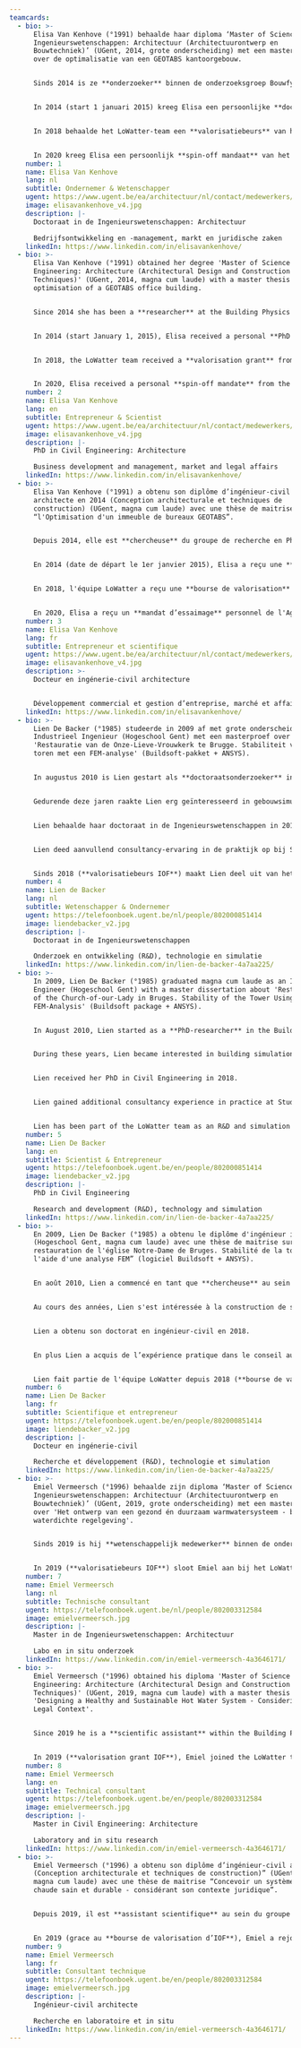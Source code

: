 ```yaml
---
teamcards:
  - bio: >-
      Elisa Van Kenhove (°1991) behaalde haar diploma ‘Master of Science in de
      Ingenieurswetenschappen: Architectuur (Architectuurontwerp en
      Bouwtechniek)’ (UGent, 2014, grote onderscheiding) met een masterthesis
      over de optimalisatie van een GEOTABS kantoorgebouw.


      Sinds 2014 is ze **onderzoeker** binnen de onderzoeksgroep Bouwfysica van de UGent, met als voornaamste topics technische installaties in gebouwen, energiegebruik in woningen en renovatie van beschermd erfgoed. Daarnaast voert ze onderwijstaken uit.


      In 2014 (start 1 januari 2015) kreeg Elisa een persoonlijke **doctoraatsbeurs** van het agentschap voor Innovatie door Wetenschap en Technologie (IWT/VLAIO) op het onderwerp ‘Gekoppelde thermohydraulische en biologische modellering van Legionella pneumophila besmetting in sanitair warmwatersystemen’. Dit doctoraat had als doel een simulatiemodel te ontwikkelen dat toelaat het infectierisico door Legionella pneumophila te onderzoeken in de ontwerpfase van sanitair warmwatersystemen en de effectiviteit van desinfectietechnieken op een geïnfecteerd systeem te testen. Dit model diende als basis voor het evalueren van veelgebruikte sanitair warmwaterinstallaties en hun energiezuinige alternatieven om zo tot nieuwe ‘best practice’ richtlijnen te komen. In 2018 behaalde Elisa haar doctoraat in de Ingenieurswetenschappen: Architectuur.


      In 2018 behaalde het LoWatter-team een **valorisatiebeurs** van het IOF (UGent) om het onderzoek verricht tijdens Elisa haar doctoraat te valoriseren.


      In 2020 kreeg Elisa een persoonlijk **spin-off mandaat** van het Vlaams Agentschap Innoveren en Ondernemen (VLAIO) ter voorbereiding op het oprichten van een spin-off bedrijf.
    number: 1
    name: Elisa Van Kenhove
    lang: nl
    subtitle: Ondernemer & Wetenschapper
    ugent: https://www.ugent.be/ea/architectuur/nl/contact/medewerkers/elisa-van-kenhove
    image: elisavankenhove_v4.jpg
    description: |-
      Doctoraat in de Ingenieurswetenschappen: Architectuur

      Bedrijfsontwikkeling en -management, markt en juridische zaken
    linkedIn: https://www.linkedin.com/in/elisavankenhove/
  - bio: >-
      Elisa Van Kenhove (°1991) obtained her degree 'Master of Science in
      Engineering: Architecture (Architectural Design and Construction
      Techniques)' (UGent, 2014, magna cum laude) with a master thesis on the
      optimisation of a GEOTABS office building.


      Since 2014 she has been a **researcher** at the Building Physics research group of Ghent University, with her main topics being technical installations in buildings, energy use in homes and renovation of protected heritage. She also carries out teaching tasks.


      In 2014 (start January 1, 2015), Elisa received a personal **PhD grant** from the Agency for Innovation by Science and Technology (IWT/VLAIO) on the topic 'Thermohydraulic and Biologic Modeling of Legionella Pneumophila Proliferation in Domestic Hot Water Systems'. The aim of this PhD was to develop a simulation model that allows to investigate the infection risk by Legionella pneumophila in the design phase of domestic hot water systems and to test the effectiveness of disinfection techniques on an infected system. This model served as a basis for evaluating commonly used sanitary hot water installations and their energy-efficient alternatives in order to arrive at new 'best practice' guidelines. In 2018, Elisa obtained her PhD in Civil Engineering: Architecture.


      In 2018, the LoWatter team received a **valorisation grant** from the IOF (UGent) to valorise the Legionella research carried out at UGent.


      In 2020, Elisa received a personal **spin-off mandate** from the Flemish Agency for Innovation and Entrepreneurship (VLAIO) in preparation for setting up a spin-off company.
    number: 2
    name: Elisa Van Kenhove
    lang: en
    subtitle: Entrepreneur & Scientist
    ugent: https://www.ugent.be/ea/architectuur/nl/contact/medewerkers/elisa-van-kenhove
    image: elisavankenhove_v4.jpg
    description: |-
      PhD in Civil Engineering: Architecture

      Business development and management, market and legal affairs
    linkedIn: https://www.linkedin.com/in/elisavankenhove/
  - bio: >-
      Elisa Van Kenhove (°1991) a obtenu son diplôme d’ingénieur-civil
      architecte en 2014 (Conception architecturale et techniques de
      construction) (UGent, magna cum laude) avec une thèse de maitrise sur
      “l'Optimisation d'un immeuble de bureaux GEOTABS”.


      Depuis 2014, elle est **chercheuse** du groupe de recherche en Physique du bâtiment de l’UGent, ses principaux sujets étant les installations techniques du bâtiment, l’utilisation d'énergie des maisons et la rénovation du patrimoine immobilier. Elle effectue également des missions d'enseignement.


      En 2014 (date de départ le 1er janvier 2015), Elisa a reçu une **bourse de doctorat** personnelle de l’Institut de science et technologie de l'Agence flamande d'innovation et d’entreprenariat (IWT/VLAIO) sur le thème “Modélisation thermohydraulique et biologique de la prolifération de Légionnella pneumophila dans l'eau chaude des systèmes sanitaires”. L'objectif de ce doctorat était de développer un modèle de simulation permettant d'étudier le risque d'infection par Légionnella pneumophila dans la phase de conception de systèmes d'eau chaude sanitaire et de tester l'efficacité des techniques de désinfection sur un système infecté. Ce modèle a servi de base à l'évaluation des installations d'eau chaude sanitaire couramment utilisées et leurs alternatives écologiques afin d'arriver à de nouvelles lignes directrices sur les “meilleures pratiques”. En 2018, Elisa a obtenu son doctorat en ingénieur-civil architecture.


      En 2018, l'équipe LoWatter a reçu une **bourse de valorisation** de l'IOF Advanced (fonds de recherche industriel de l’UGent) pour valoriser les recherches Légionnella menées à l'UGent.


      En 2020, Elisa a reçu un **mandat d’essaimage** personnel de l'Agence flamande d'innovation et d'entrepreneuriat (VLAIO) en vue de l’essaimage.
    number: 3
    name: Elisa Van Kenhove
    lang: fr
    subtitle: Entrepreneur et scientifique
    ugent: https://www.ugent.be/ea/architectuur/nl/contact/medewerkers/elisa-van-kenhove
    image: elisavankenhove_v4.jpg
    description: >-
      Docteur en ingénerie-civil architecture


      Développement commercial et gestion d’entreprise, marché et affaires juridiques
    linkedIn: https://www.linkedin.com/in/elisavankenhove/
  - bio: >-
      Lien De Backer (°1985) studeerde in 2009 af met grote onderscheiding als
      Industrieel Ingenieur (Hogeschool Gent) met een masterproef over
      'Restauratie van de Onze-Lieve-Vrouwkerk te Brugge. Stabiliteit van de
      toren met een FEM-analyse' (Buildsoft-pakket + ANSYS).


      In augustus 2010 is Lien gestart als **doctoraatsonderzoeker** in de onderzoeksgroep Bouwfysica (UGent). Van 2010-2013 was Lien betrokken bij het onderzoeksproject 'Strategieën voor vochtmodellering van historische gebouwen om de schaderisico's te beheersen'. Dit werk was onderdeel van een FWO-project dat zich toelegt op de ontwikkeling van een simulatiestrategie om de relatie tussen buiten- en binnenklimaat, gebouwschil en HVAC-ontwerp in historische gebouwen te analyseren en om mogelijke schaderisico's voor het cultureel erfgoed te evalueren.


      Gedurende deze jaren raakte Lien erg geïnteresseerd in gebouwsimulaties (met bijvoorbeeld: TRNSYS, Modelica, Energyplus, Matlab). Het ontwikkelen en gebruiken van simulatietools om specifieke cases uit de praktijk te modelleren en verbeteren is wat haar het meest aanspreekt.


      Lien behaalde haar doctoraat in de Ingenieurswetenschappen in 2018.


      Lien deed aanvullend consultancy-ervaring in de praktijk op bij Studiebureau Boydens waar ze gewerkt heeft als simulatie-expert.


      Sinds 2018 (**valorisatiebeurs IOF**) maakt Lien deel uit van het LoWatter-team als R&D en simulatie-expert.
    number: 4
    name: Lien de Backer
    lang: nl
    subtitle: Wetenschapper & Ondernemer
    ugent: https://telefoonboek.ugent.be/nl/people/802000851414
    image: liendebacker_v2.jpg
    description: |-
      Doctoraat in de Ingenieurswetenschappen

      Onderzoek en ontwikkeling (R&D), technologie en simulatie
    linkedIn: https://www.linkedin.com/in/lien-de-backer-4a7aa225/
  - bio: >-
      In 2009, Lien De Backer (°1985) graduated magna cum laude as an Industrial
      Engineer (Hogeschool Gent) with a master dissertation about 'Restoration
      of the Church-of-our-Lady in Bruges. Stability of the Tower Using an
      FEM-Analysis' (Buildsoft package + ANSYS).


      In August 2010, Lien started as a **PhD-researcher** in the Building Physics research group (UGent). From 2010-2013, she was involved in the research project 'Strategies for Moisture Modelling of Historical Buildings in order to Control Damage Risks'. This work was part of a FWO-project dedicated to the development of a simulation strategy to analyse the interrelation between outdoor and indoor climate, building envelope and HVAC-design in historical buildings and to evaluate possible damage risks to the cultural heritage.


      During these years, Lien became interested in building simulations (for example with: TRNSYS, Modelica, Energyplus, Matlab). Developing and using simulation tools to model and improve specific cases from practice is what appeals to her the most.


      Lien received her PhD in Civil Engineering in 2018.


      Lien gained additional consultancy experience in practice at Studiebureau Boydens where she worked as a simulation expert.


      Lien has been part of the LoWatter team as an R&D and simulation expert since 2018 (**valorisation grant IOF**).
    number: 5
    name: Lien De Backer
    lang: en
    subtitle: Scientist & Entrepreneur
    ugent: https://telefoonboek.ugent.be/en/people/802000851414
    image: liendebacker_v2.jpg
    description: |-
      PhD in Civil Engineering

      Research and development (R&D), technology and simulation
    linkedIn: https://www.linkedin.com/in/lien-de-backer-4a7aa225/
  - bio: >-
      En 2009, Lien De Backer (°1985) a obtenu le diplôme d'ingénieur industriel
      (Hogeschool Gent, magna cum laude) avec une thèse de maitrise sur “La
      restauration de l'église Notre-Dame de Bruges. Stabilité de la tour à
      l'aide d'une analyse FEM” (logiciel Buildsoft + ANSYS).


      En août 2010, Lien a commencé en tant que **chercheuse** au sein du groupe de recherche en Physique du bâtiment (UGent). De 2010 à 2013, elle a participé au projet de recherche “Stratégies de modélisation de l'humidité des bâtiments historiques afin de contrôler les risques de dommages”. Ce travail faisait partie d'un projet FWO (Fonds flamand de la recherche scientifique) dédié au développement de stratégie de simulation à fin d’analyser l'interrelation entre le climat extérieur et intérieur, l'enveloppe du bâtiment et la conception CVC (Climatisation, ventilation, chauffage) dans des bâtiments historiques et à fin d’évaluer les risques possibles de dommages au patrimoine culturel.


      Au cours des années, Lien s'est intéressée à la construction de simulations (en utilisant TRNSYS, Modelica, Energyplus, Matlab e.a.). Ce qui lui attire le plus est le développement et l’usage d’outils de simulation pour modéliser et améliorer des cas spécifiques à partir de la pratique.


      Lien a obtenu son doctorat en ingénieur-civil en 2018.


      En plus Lien a acquis de l’expérience pratique dans le conseil au sein du Bureau d'études Boydens où elle a travaillé comme expert en simulation.


      Lien fait partie de l'équipe LoWatter depuis 2018 (**bourse de valorisation IOF**) en tant qu'expert R&D et simulation.
    number: 6
    name: Lien De Backer
    lang: fr
    subtitle: Scientifique et entrepreneur
    ugent: https://telefoonboek.ugent.be/en/people/802000851414
    image: liendebacker_v2.jpg
    description: |-
      Docteur en ingénerie-civil

      Recherche et développement (R&D), technologie et simulation
    linkedIn: https://www.linkedin.com/in/lien-de-backer-4a7aa225/
  - bio: >-
      Emiel Vermeersch (°1996) behaalde zijn diploma ‘Master of Science in de
      Ingenieurswetenschappen: Architectuur (Architectuurontwerp en
      Bouwtechniek)’ (UGent, 2019, grote onderscheiding) met een masterthesis
      over 'Het ontwerp van een gezond én duurzaam warmwatersysteem - binnen een
      waterdichte regelgeving'.


      Sinds 2019 is hij **wetenschappelijk medewerker** binnen de onderzoeksgroep Bouwfysica van de UGent, met als voornaamste focus het ontwerp en de opbouw van een Legionella proefopstelling. Daarenboven helpt hij mee met het opvolgen van monitoringcampagnes en desinfectiestrategieën in met Legionella geïnfecteerde gebouwen.


      In 2019 (**valorisatiebeurs IOF**) sloot Emiel aan bij het LoWatter-team als technische expert.
    number: 7
    name: Emiel Vermeersch
    lang: nl
    subtitle: Technische consultant
    ugent: https://telefoonboek.ugent.be/nl/people/802003312584
    image: emielvermeersch.jpg
    description: |-
      Master in de Ingenieurswetenschappen: Architectuur

      Labo en in situ onderzoek
    linkedIn: https://www.linkedin.com/in/emiel-vermeersch-4a3646171/
  - bio: >-
      Emiel Vermeersch (°1996) obtained his diploma 'Master of Science in
      Engineering: Architecture (Architectural Design and Construction
      Techniques)' (UGent, 2019, magna cum laude) with a master thesis on
      'Designing a Healthy and Sustainable Hot Water System - Considering its
      Legal Context'.


      Since 2019 he is a **scientific assistant** within the Building Physics research group of Ghent University, with the main focus being the design and construction of a Legionella test set-up. In addition, he helps to follow up monitoring campaigns and disinfection strategies in buildings infected with Legionella.


      In 2019 (**valorisation grant IOF**), Emiel joined the LoWatter team as a technical expert.
    number: 8
    name: Emiel Vermeersch
    lang: en
    subtitle: Technical consultant
    ugent: https://telefoonboek.ugent.be/en/people/802003312584
    image: emielvermeersch.jpg
    description: |-
      Master in Civil Engineering: Architecture

      Laboratory and in situ research
    linkedIn: https://www.linkedin.com/in/emiel-vermeersch-4a3646171/
  - bio: >-
      Emiel Vermeersch (°1996) a obtenu son diplôme d’ingénieur-civil architecte
      (Conception architecturale et techniques de construction)” (UGent, 2019,
      magna cum laude) avec une thèse de maitrise “Concevoir un système d'eau
      chaude sain et durable - considérant son contexte juridique”.


      Depuis 2019, il est **assistant scientifique** au sein du groupe de recherche en Physique du bâtiment de l'UGent, avec pour objectif principal la conception et la construction d'une installation de test Légionnella. De plus, il participe au suivi des campagnes de surveillance et des stratégies de désinfection dans des bâtiments infectés par la Légionnella.


      En 2019 (grace au **bourse de valorisation d’IOF**), Emiel a rejoint l'équipe LoWatter en tant qu'expert technique.
    number: 9
    name: Emiel Vermeersch
    lang: fr
    subtitle: Consultant technique
    ugent: https://telefoonboek.ugent.be/en/people/802003312584
    image: emielvermeersch.jpg
    description: |-
      Ingénieur-civil architecte

      Recherche en laboratoire et in situ
    linkedIn: https://www.linkedin.com/in/emiel-vermeersch-4a3646171/
---
```


